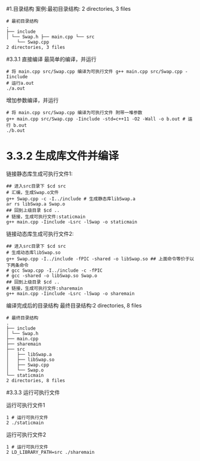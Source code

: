 #1.目录结构
案例:最初目录结构: 2 directories, 3 files

```
# 最初目录结构
.
├── include
│ └── Swap.h ├── main.cpp └── src
    └── Swap.cpp
2 directories, 3 files
```

#3.3.1 直接编译 
最简单的编译，并运行

```
# 将 main.cpp src/Swap.cpp 编译为可执行文件 g++ main.cpp src/Swap.cpp -Iinclude
# 运行a.out
./a.out
```

增加参数编译，并运行
```
# 将 main.cpp src/Swap.cpp 编译为可执行文件 附带一堆参数
g++ main.cpp src/Swap.cpp -Iinclude -std=c++11 -O2 -Wall -o b.out # 运行 b.out
./b.out
```

# 3.3.2 生成库文件并编译
链接静态库生成可执行文件1:

```
## 进入src目录下 $cd src
# 汇编，生成Swap.o文件
g++ Swap.cpp -c -I../include # 生成静态库libSwap.a
ar rs libSwap.a Swap.o
## 回到上级目录 $cd ..
# 链接，生成可执行文件:staticmain
g++ main.cpp -Iinclude -Lsrc -lSwap -o staticmain
```

链接动态库生成可执行文件2:
```
## 进入src目录下 $cd src
# 生成动态库libSwap.so
g++ Swap.cpp -I../include -fPIC -shared -o libSwap.so ## 上面命令等价于以下两条命令
# gcc Swap.cpp -I../include -c -fPIC
# gcc -shared -o libSwap.so Swap.o
## 回到上级目录 $cd ..
# 链接，生成可执行文件:sharemain
g++ main.cpp -Iinclude -Lsrc -lSwap -o sharemain
```

编译完成后的目录结构
最终目录结构:2 directories, 8 files

```
# 最终目录结构
.
├── include
│ └── Swap.h
├── main.cpp
├── sharemain
├── src
│   ├── libSwap.a
│   ├── libSwap.so
│   ├── Swap.cpp
│   └── Swap.o
└── staticmain
2 directories, 8 files
```

#3.3.3 运行可执行文件

运行可执行文件1

```
1 # 运行可执行文件 
2 ./staticmain
```

运行可执行文件2
```
1 # 运行可执行文件
2 LD_LIBRARY_PATH=src ./sharemain
```


